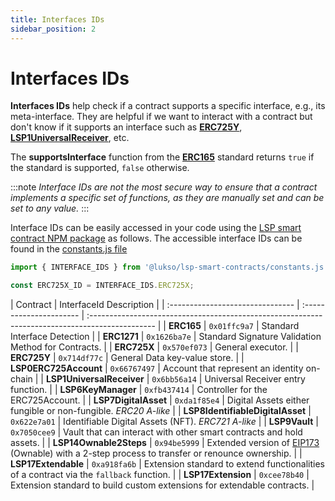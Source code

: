 ```yaml
---
title: Interfaces IDs
sidebar_position: 2
---
```


# Interfaces IDs

**Interfaces IDs** help check if a contract supports a specific interface, e.g., its meta-interface. They are helpful if we want to interact with a contract but don't know if it supports an interface such as **[ERC725Y](https://github.com/ethereum/EIPs/blob/master/EIPS/eip-725.md#erc725y)**, **[LSP1UniversalReceiver](https://github.com/lukso-network/LIPs/blob/main/LSPs/LSP-1-UniversalReceiver.md)**, etc.

The **supportsInterface** function from the **[ERC165](https://eips.ethereum.org/EIPS/eip-165)** standard returns `true` if the standard is supported, `false` otherwise.

:::note
_Interface IDs are not the most secure way to ensure that a contract implements a specific set of functions, as they are manually set and can be set to any value._
:::

Interface IDs can be easily accessed in your code using the [LSP smart contract NPM package](https://www.npmjs.com/package/@lukso/lsp-smart-contracts) as follows. The accessible interface IDs can be found in the [constants.js file](https://github.com/lukso-network/lsp-smart-contracts/blob/main/constants.js)

```js
import { INTERFACE_IDS } from '@lukso/lsp-smart-contracts/constants.js';

const ERC725X_ID = INTERFACE_IDS.ERC725X;
```

| Contract                         | InterfaceId Description |
| :------------------------------- | :---------------------- | :---------------------------------------------------------------------------------------------- |
| **ERC165**                       | `0x01ffc9a7`            | Standard Interface Detection                                                                    |
| **ERC1271**                      | `0x1626ba7e`            | Standard Signature Validation Method for Contracts.                                             |
| **ERC725X**                      | `0x570ef073`            | General executor.                                                                               |
| **ERC725Y**                      | `0x714df77c`            | General Data key-value store.                                                                   |
| **LSP0ERC725Account**            | `0x66767497`            | Account that represent an identity on-chain                                                     |
| **LSP1UniversalReceiver**        | `0x6bb56a14`            | Universal Receiver entry function.                                                              |
| **LSP6KeyManager**               | `0xfb437414`            | Controller for the ERC725Account.                                                               |
| **LSP7DigitalAsset**             | `0xda1f85e4`            | Digital Assets either fungible or non-fungible. _ERC20 A-like_                                  |
| **LSP8IdentifiableDigitalAsset** | `0x622e7a01`            | Identifiable Digital Assets (NFT). _ERC721 A-like_                                              |
| **LSP9Vault**                    | `0x7050cee9`            | Vault that can interact with other smart contracts and hold assets.                             |
| **LSP14Ownable2Steps**           | `0x94be5999`            | Extended version of [EIP173] (Ownable) with a 2-step process to transfer or renounce ownership. |
| **LSP17Extendable**              | `0xa918fa6b`            | Extension standard to extend functionalities of a contract via the `fallback` function.         |
| **LSP17Extension**               | `0xcee78b40`            | Extension standard to build custom extensions for extendable contracts.                         |

[eip173]: https://eips.ethereum.org/EIPS/eip-173
